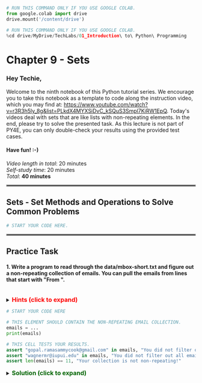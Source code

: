 ```python
# RUN THIS COMMAND ONLY IF YOU USE GOOGLE COLAB.
from google.colab import drive
drive.mount('/content/drive')
```


```python
# RUN THIS COMMAND ONLY IF YOU USE GOOGLE COLAB.
%cd drive/MyDrive/TechLabs/01_Introduction\ to\ Python\ Programming
```

# Chapter 9 - Sets
### Hey Techie,   
Welcome to the ninth notebook of this Python tutorial series. We encourage you to take this notebook as a template to code along the instruction video, which you may find at: https://www.youtube.com/watch?v=r3R3h5ly_8g&list=PLkdX4MYXSiDvC_kSQuS3Smpl7KiRW1EpQ. Today's videos deal with sets that are like lists with non-repeating elements. In the end, please try to solve the presented task. As this lecture is not part of PY4E, you can only double-check your results using the provided test cases.

#### Have fun! :-)   
*Video length in total*: 20 minutes   
*Self-study time*: 20 minutes   
*Total*: **40 minutes**   

<hr style="border:2px solid gray"> </hr>   
   
## Sets - Set Methods and Operations to Solve Common Problems


```python
# START YOUR CODE HERE.

```

<hr style="border:2px solid gray"> </hr>  

## Practice Task   
#### 1. Write a program to read through the data/mbox-short.txt and figure out a non-repeating collection of emails. You can pull the emails from lines that start with "From ". 
<br /> 
<details>    
<summary>
    <font size="3" color="red"><b>Hints (click to expand)</b></font>
</summary>
<p>
    <ul>
        <li>First, store each email you can find in the file</li>
        <li>Second, remove the repeating ones from your data structure.</li>
    </ul>
</p>
</details>


```python
# START YOUR CODE HERE

# THIS ELEMENT SHOULD CONTAIN THE NON-REPEATING EMAIL COLLECTION. 
emails = ...
print(emails)
```


```python
# THIS CELL TESTS YOUR RESULTS.
assert "gopal.ramasammycook@gmail.com" in emails, "You did not filter out all emails!"
assert "wagnermr@iupui.edu" in emails, "You did not filter out all emails!"
assert len(emails) == 11, "Your collection is not non-repeating!"
```

<details>
<summary>
    <font size="3" color="darkgreen"><b>Solution (click to expand)</b></font>
</summary>
<p>
    <code>emails = []</code><br />
    <code>with open("data/mbox-short.txt", "r") as file:</code><br />
    <code>&nbsp;&nbsp;&nbsp;&nbsp;file = file.readlines()</code><br />
    <code>for line in file:</code><br />
    <code>&nbsp;&nbsp;&nbsp;&nbsp;if not line.startswith("From "):</code><br />
    <code>&nbsp;&nbsp;&nbsp;&nbsp;&nbsp;&nbsp;&nbsp;&nbsp;continue</code><br />
    <code>&nbsp;&nbsp;&nbsp;&nbsp;emails.append(line.split()[1])</code><br />
    <code>emails = set(emails)</code><br />
    <code>print(emails)</code><br />
</p>
</details> 

